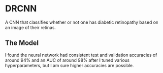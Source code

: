 # DRCNN
A CNN that classifies whether or not one has diabetic retinopathy based on an image of their retinas.

## The Model
I found the neural network had consistent test and validation accuracies of around 94% and an AUC of around 98% after I tuned various hyperparameters, but I am sure higher accuracies are possible.
